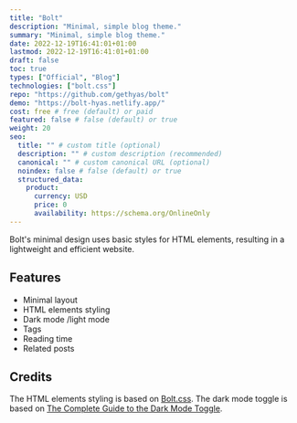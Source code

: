 ```yaml
---
title: "Bolt"
description: "Minimal, simple blog theme."
summary: "Minimal, simple blog theme."
date: 2022-12-19T16:41:01+01:00
lastmod: 2022-12-19T16:41:01+01:00
draft: false
toc: true
types: ["Official", "Blog"]
technologies: ["bolt.css"]
repo: "https://github.com/gethyas/bolt"
demo: "https://bolt-hyas.netlify.app/"
cost: free # free (default) or paid
featured: false # false (default) or true
weight: 20
seo:
  title: "" # custom title (optional)
  description: "" # custom description (recommended)
  canonical: "" # custom canonical URL (optional)
  noindex: false # false (default) or true
  structured_data:
    product:
      currency: USD
      price: 0
      availability: https://schema.org/OnlineOnly
---
```


Bolt's minimal design uses basic styles for HTML elements, resulting in a lightweight and efficient website.

## Features

- Minimal layout
- HTML elements styling
- Dark mode /light mode
- Tags
- Reading time
- Related posts

## Credits

The HTML elements styling is based on [Bolt.css](https://boltcss.com/). The dark mode toggle is based on [The Complete Guide to the Dark Mode Toggle](https://ryanfeigenbaum.com/dark-mode/).
